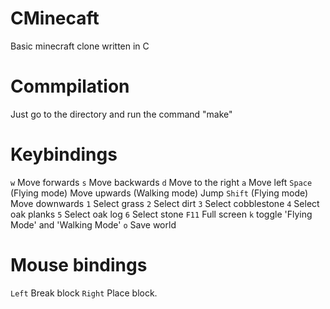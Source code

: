 # CMinecaft
Basic minecraft clone written in C

# Commpilation

Just go to the directory and run the command "make"

# Keybindings

`w` Move forwards `s` Move backwards `d` Move to the right `a`  Move left `Space` (Flying mode) Move upwards (Walking mode) Jump `Shift` (Flying mode) Move downwards `1` Select grass `2` Select dirt `3` Select cobblestone `4` Select oak planks `5` Select oak log `6` Select stone `F11` Full screen `k` toggle 'Flying Mode' and 'Walking Mode' `o` Save world

# Mouse bindings

`Left` Break block `Right` Place block.
